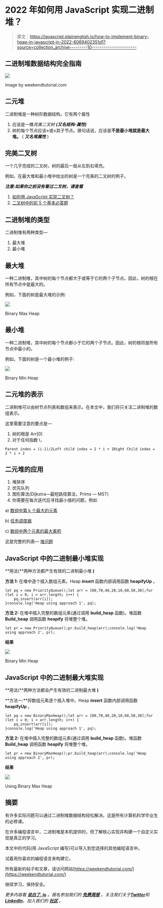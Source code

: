 # 2022 年如何用 JavaScript 实现二进制堆？

> 原文：<https://javascript.plainenglish.io/how-to-implement-binary-heap-in-javascript-in-2022-6069402351d1?source=collection_archive---------10----------------------->

## 二进制堆数据结构完全指南

![](img/66807356293dc4b9d0af450999c83db4.png)

image by weekendtutorial.com

## 二元堆

二进制堆是一种树形数据结构，它有两个属性

1.  应该是一棵*完美二叉树* ***(又名结构-属性)***
2.  树的每个节点应该≥或≤其子节点。换句话说，应该是**不是最小堆就是最大堆。** ( ***又名堆属性*** )

## 完美二叉树

一个几乎完成的二叉树，树的最后一层从左到右填充。

例如，在最大堆和最小堆中给出的树是一个完美的二叉树的例子。

***注意:如果你之前没有看过二叉树，请查看***

1.  [如何用 JavaScript 实现二叉树？](https://weekendtutorial.com/binary-tree-and-its-traversal-in-javascript/)
2.  [二叉树中的前 5 个基本必答题](https://weekendtutorial.com/binary-tree-the-best-5-coding-questions-you-must-solve/)

## 二进制堆的类型

二进制堆有两种类型—

1.  最大堆
2.  最小堆

## 最大堆

一种二进制堆，其中树的每个节点都大于或等于它的两个子节点。因此，树的根在所有节点中是最大的。

例如，下面的树是最大堆的示例:

![](img/f803e271e71bc40a30e0c9deb3f47b0c.png)

Binary Max Heap

## 最小堆

一种二进制堆，其中树的每个节点都小于它的两个子节点。因此，树的根将是所有节点中最小的。

例如，下面的树是一个最小堆的例子:

![](img/1832cc3bb9c5416552454ae64b94e488.png)

Binary Min Heap

## 二元堆的表示

二进制堆可以由树节点列表和数组来表示。在本文中，我们将只关注二进制堆的数组表示。

这里需要注意的要点是—

1.  树的根是 Arr[0]
2.  对于任何指数 I，

```
Parent index = (i-1)/2Left child index = 2 * i + 1Right Child index = 2 * i + 2
```

## 二元堆的应用

1.  堆排序
2.  优先队列
3.  图形算法(Dijkstra—最短路径算法，Prims — MST)
4.  你需要在每次迭代后寻找最小值的问题，例如

a) [数组中第 k 个最大的元素](https://leetcode.com/problems/kth-largest-element-in-an-array)

b) [任务调度器](https://leetcode.com/problems/task-scheduler)

c) [数组中两个元素的最大乘积](https://leetcode.com/problems/maximum-product-of-two-elements-in-an-array)

这是完整的列表— [堆问题](https://leetcode.com/tag/heap-priority-queue/)

## JavaScript 中的二进制最小堆实现

**用法(**两种方法都产生有效的二进制最小堆 **)**

**方法 1:** 在堆中逐个插入数组元素。Heap **insert** 函数内部调用函数 **heapifyUp** 。

```
let pq = new PriorityQueue();let arr = [80,70,40,20,10,60,50,30];for (let i = 0; i < arr.length; i++) {
    pq.insert(arr[i]);
}console.log('Heap using approach 1', pq);
```

**方法 2:** 在堆中插入完整的数组元素(通过调用 **build_heap** 函数)。堆函数 **Build_heap** 调用函数 **heapify** 将堆整个堆。

```
let pr = new PriorityQueue();pr.build_heap(arr);console.log('Heap using approach 2', pr);
```

**结果**

![](img/6a5508b33b762e55ab3ec72fffe49ef9.png)

Binary Min Heap

## JavaScript 中的二进制最大堆实现

**用法(**两种方法都会产生有效的二进制最大堆 **)**

**方法一:**将数组元素逐个插入堆中。Heap **insert** 函数内部调用函数 **heapifyUp** 。

```
let pq = new BinaryMaxHeap();let arr = [80,70,40,20,10,60,50,30];for (let i = 0; i < arr.length; i++) {
    pq.insert(arr[i]);
}console.log('Heap using approach 1', pq);
```

**方法 2:** 在堆中插入完整的数组元素(通过调用 **build_heap** 函数)。堆函数 **Build_heap** 调用函数 **heapify** 将堆整个堆。

```
let pr = new BinaryMaxHeap();pr.build_heap(arr);console.log('Heap using approach 2', pr);
```

**结果**

![](img/3c071b97b40a190ed70ad4161734bdbd.png)

Using Binary Max Heap

## 摘要

有许多实际问题可以通过二进制堆数据结构轻松解决。这是所有计算机科学毕业生的必修课。

在许多编程语言中，二进制堆是本机提供的，但了解核心实现并构建一个自定义实现是真正的学习。

本文中的代码(用 JavaScript 编写)可以导入到您选择的其他编程语言中。

试着用你喜欢的编程语言来构建它。

所有最新的帖子和文章，请访问网站[https://weekendtutorial.com/](https://weekendtutorial.com/)

继续学习，保持安全。

*更多内容看* [***说白了. io***](https://plainenglish.io/) *。报名参加我们的* [***免费周报***](http://newsletter.plainenglish.io/) *。关注我们关于*[***Twitter***](https://twitter.com/inPlainEngHQ)*和*[***LinkedIn***](https://www.linkedin.com/company/inplainenglish/)*。加入我们的* [***社区***](https://discord.gg/GtDtUAvyhW) *。*